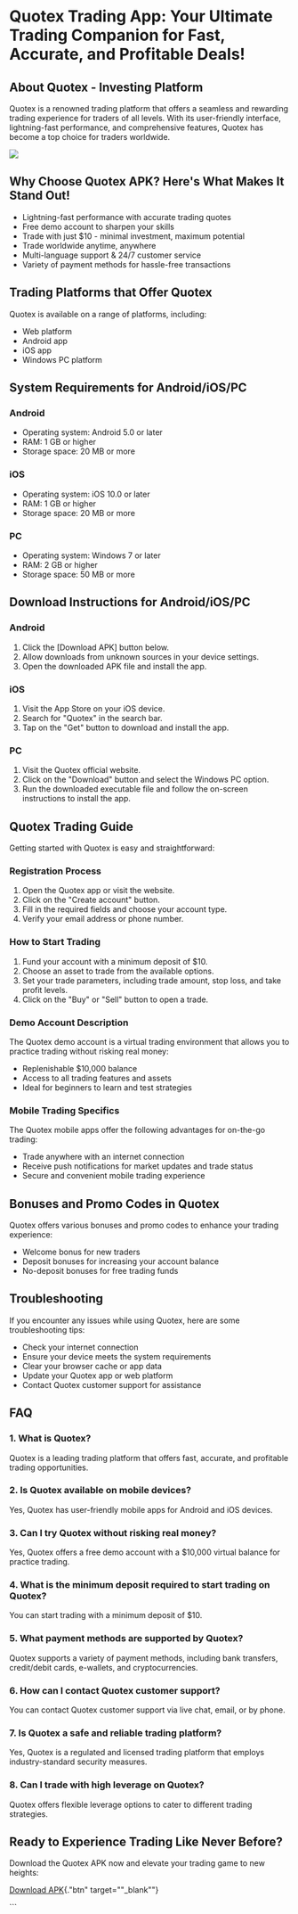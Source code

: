 # Quotex Trading App: Your Ultimate Trading Companion for Fast, Accurate, and Profitable Deals!

## About Quotex - Investing Platform

Quotex is a renowned trading platform that offers a seamless and
rewarding trading experience for traders of all levels. With its
user-friendly interface, lightning-fast performance, and comprehensive
features, Quotex has become a top choice for traders worldwide.

[![](https://static.quotex.io/files/10_en/300_250.jpg)](https://traff.sbs/brokerqxlid)

## Why Choose Quotex APK? Here's What Makes It Stand Out!

-   Lightning-fast performance with accurate trading quotes
-   Free demo account to sharpen your skills
-   Trade with just \$10 - minimal investment, maximum potential
-   Trade worldwide anytime, anywhere
-   Multi-language support & 24/7 customer service
-   Variety of payment methods for hassle-free transactions

## Trading Platforms that Offer Quotex

Quotex is available on a range of platforms, including:

-   Web platform
-   Android app
-   iOS app
-   Windows PC platform

## System Requirements for Android/iOS/PC

### Android

-   Operating system: Android 5.0 or later
-   RAM: 1 GB or higher
-   Storage space: 20 MB or more

### iOS

-   Operating system: iOS 10.0 or later
-   RAM: 1 GB or higher
-   Storage space: 20 MB or more

### PC

-   Operating system: Windows 7 or later
-   RAM: 2 GB or higher
-   Storage space: 50 MB or more

## Download Instructions for Android/iOS/PC

### Android

1.  Click the \[Download APK\] button below.
2.  Allow downloads from unknown sources in your device settings.
3.  Open the downloaded APK file and install the app.

### iOS

1.  Visit the App Store on your iOS device.
2.  Search for "Quotex" in the search bar.
3.  Tap on the "Get" button to download and install the app.

### PC

1.  Visit the Quotex official website.
2.  Click on the "Download" button and select the Windows PC
    option.
3.  Run the downloaded executable file and follow the on-screen
    instructions to install the app.

## Quotex Trading Guide

Getting started with Quotex is easy and straightforward:

### Registration Process

1.  Open the Quotex app or visit the website.
2.  Click on the "Create account" button.
3.  Fill in the required fields and choose your account type.
4.  Verify your email address or phone number.

### How to Start Trading

1.  Fund your account with a minimum deposit of \$10.
2.  Choose an asset to trade from the available options.
3.  Set your trade parameters, including trade amount, stop loss, and
    take profit levels.
4.  Click on the "Buy" or "Sell" button to open a trade.

### Demo Account Description

The Quotex demo account is a virtual trading environment that allows you
to practice trading without risking real money:

-   Replenishable \$10,000 balance
-   Access to all trading features and assets
-   Ideal for beginners to learn and test strategies

### Mobile Trading Specifics

The Quotex mobile apps offer the following advantages for on-the-go
trading:

-   Trade anywhere with an internet connection
-   Receive push notifications for market updates and trade status
-   Secure and convenient mobile trading experience

## Bonuses and Promo Codes in Quotex

Quotex offers various bonuses and promo codes to enhance your trading
experience:

-   Welcome bonus for new traders
-   Deposit bonuses for increasing your account balance
-   No-deposit bonuses for free trading funds

## Troubleshooting

If you encounter any issues while using Quotex, here are some
troubleshooting tips:

-   Check your internet connection
-   Ensure your device meets the system requirements
-   Clear your browser cache or app data
-   Update your Quotex app or web platform
-   Contact Quotex customer support for assistance

## FAQ

### 1. What is Quotex?

Quotex is a leading trading platform that offers fast, accurate, and
profitable trading opportunities.

### 2. Is Quotex available on mobile devices?

Yes, Quotex has user-friendly mobile apps for Android and iOS devices.

### 3. Can I try Quotex without risking real money?

Yes, Quotex offers a free demo account with a \$10,000 virtual balance
for practice trading.

### 4. What is the minimum deposit required to start trading on Quotex?

You can start trading with a minimum deposit of \$10.

### 5. What payment methods are supported by Quotex?

Quotex supports a variety of payment methods, including bank transfers,
credit/debit cards, e-wallets, and cryptocurrencies.

### 6. How can I contact Quotex customer support?

You can contact Quotex customer support via live chat, email, or by
phone.

### 7. Is Quotex a safe and reliable trading platform?

Yes, Quotex is a regulated and licensed trading platform that employs
industry-standard security measures.

### 8. Can I trade with high leverage on Quotex?

Quotex offers flexible leverage options to cater to different trading
strategies.

## Ready to Experience Trading Like Never Before?

Download the Quotex APK now and elevate your trading game to new
heights:

[Download APK](\%22https://traff.sbs/quotexonelink\%22){."btn"
target=""_blank""}

\`\`\`

